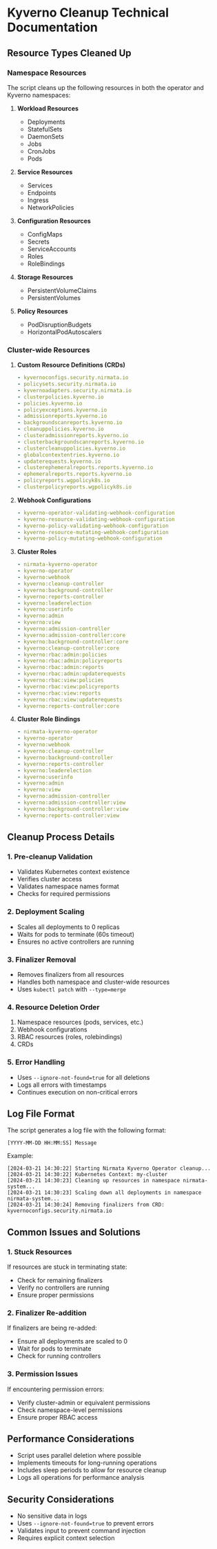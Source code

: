 # Kyverno Cleanup Technical Documentation

## Resource Types Cleaned Up

### Namespace Resources
The script cleans up the following resources in both the operator and Kyverno namespaces:

1. **Workload Resources**
   - Deployments
   - StatefulSets
   - DaemonSets
   - Jobs
   - CronJobs
   - Pods

2. **Service Resources**
   - Services
   - Endpoints
   - Ingress
   - NetworkPolicies

3. **Configuration Resources**
   - ConfigMaps
   - Secrets
   - ServiceAccounts
   - Roles
   - RoleBindings

4. **Storage Resources**
   - PersistentVolumeClaims
   - PersistentVolumes

5. **Policy Resources**
   - PodDisruptionBudgets
   - HorizontalPodAutoscalers

### Cluster-wide Resources

1. **Custom Resource Definitions (CRDs)**
   ```yaml
   - kyvernoconfigs.security.nirmata.io
   - policysets.security.nirmata.io
   - kyvernoadapters.security.nirmata.io
   - clusterpolicies.kyverno.io
   - policies.kyverno.io
   - policyexceptions.kyverno.io
   - admissionreports.kyverno.io
   - backgroundscanreports.kyverno.io
   - cleanuppolicies.kyverno.io
   - clusteradmissionreports.kyverno.io
   - clusterbackgroundscanreports.kyverno.io
   - clustercleanuppolicies.kyverno.io
   - globalcontextentries.kyverno.io
   - updaterequests.kyverno.io
   - clusterephemeralreports.reports.kyverno.io
   - ephemeralreports.reports.kyverno.io
   - policyreports.wgpolicyk8s.io
   - clusterpolicyreports.wgpolicyk8s.io
   ```

2. **Webhook Configurations**
   ```yaml
   - kyverno-operator-validating-webhook-configuration
   - kyverno-resource-validating-webhook-configuration
   - kyverno-policy-validating-webhook-configuration
   - kyverno-resource-mutating-webhook-configuration
   - kyverno-policy-mutating-webhook-configuration
   ```

3. **Cluster Roles**
   ```yaml
   - nirmata-kyverno-operator
   - kyverno-operator
   - kyverno:webhook
   - kyverno:cleanup-controller
   - kyverno:background-controller
   - kyverno:reports-controller
   - kyverno:leaderelection
   - kyverno:userinfo
   - kyverno:admin
   - kyverno:view
   - kyverno:admission-controller
   - kyverno:admission-controller:core
   - kyverno:background-controller:core
   - kyverno:cleanup-controller:core
   - kyverno:rbac:admin:policies
   - kyverno:rbac:admin:policyreports
   - kyverno:rbac:admin:reports
   - kyverno:rbac:admin:updaterequests
   - kyverno:rbac:view:policies
   - kyverno:rbac:view:policyreports
   - kyverno:rbac:view:reports
   - kyverno:rbac:view:updaterequests
   - kyverno:reports-controller:core
   ```

4. **Cluster Role Bindings**
   ```yaml
   - nirmata-kyverno-operator
   - kyverno-operator
   - kyverno:webhook
   - kyverno:cleanup-controller
   - kyverno:background-controller
   - kyverno:reports-controller
   - kyverno:leaderelection
   - kyverno:userinfo
   - kyverno:admin
   - kyverno:view
   - kyverno:admission-controller
   - kyverno:admission-controller:view
   - kyverno:background-controller:view
   - kyverno:reports-controller:view
   ```

## Cleanup Process Details

### 1. Pre-cleanup Validation
- Validates Kubernetes context existence
- Verifies cluster access
- Validates namespace names format
- Checks for required permissions

### 2. Deployment Scaling
- Scales all deployments to 0 replicas
- Waits for pods to terminate (60s timeout)
- Ensures no active controllers are running

### 3. Finalizer Removal
- Removes finalizers from all resources
- Handles both namespace and cluster-wide resources
- Uses `kubectl patch` with `--type=merge`

### 4. Resource Deletion Order
1. Namespace resources (pods, services, etc.)
2. Webhook configurations
3. RBAC resources (roles, rolebindings)
4. CRDs

### 5. Error Handling
- Uses `--ignore-not-found=true` for all deletions
- Logs all errors with timestamps
- Continues execution on non-critical errors

## Log File Format

The script generates a log file with the following format:
```
[YYYY-MM-DD HH:MM:SS] Message
```

Example:
```
[2024-03-21 14:30:22] Starting Nirmata Kyverno Operator cleanup...
[2024-03-21 14:30:22] Kubernetes Context: my-cluster
[2024-03-21 14:30:23] Cleaning up resources in namespace nirmata-system...
[2024-03-21 14:30:23] Scaling down all deployments in namespace nirmata-system...
[2024-03-21 14:30:24] Removing finalizers from CRD: kyvernoconfigs.security.nirmata.io
```

## Common Issues and Solutions

### 1. Stuck Resources
If resources are stuck in terminating state:
- Check for remaining finalizers
- Verify no controllers are running
- Ensure proper permissions

### 2. Finalizer Re-addition
If finalizers are being re-added:
- Ensure all deployments are scaled to 0
- Wait for pods to terminate
- Check for running controllers

### 3. Permission Issues
If encountering permission errors:
- Verify cluster-admin or equivalent permissions
- Check namespace-level permissions
- Ensure proper RBAC access

## Performance Considerations

- Script uses parallel deletion where possible
- Implements timeouts for long-running operations
- Includes sleep periods to allow for resource cleanup
- Logs all operations for performance analysis

## Security Considerations

- No sensitive data in logs
- Uses `--ignore-not-found=true` to prevent errors
- Validates input to prevent command injection
- Requires explicit context selection 
